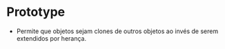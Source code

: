 # Prototype

- Permite que objetos sejam clones de outros objetos ao invés de serem extendidos por herança.
